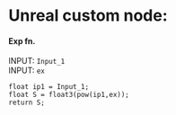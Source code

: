 # Unreal custom node: 

 
#### Exp fn. 
INPUT: `Input_1`  
INPUT: `ex`  
```hlsl
float ip1 = Input_1;
float S = float3(pow(ip1,ex));
return S;
```
